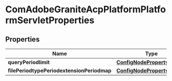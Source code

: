 
# ComAdobeGraniteAcpPlatformPlatformServletProperties

## Properties
Name | Type | Description | Notes
------------ | ------------- | ------------- | -------------
**queryPeriodlimit** | [**ConfigNodePropertyInteger**](ConfigNodePropertyInteger.md) |  |  [optional]
**filePeriodtypePeriodextensionPeriodmap** | [**ConfigNodePropertyArray**](ConfigNodePropertyArray.md) |  |  [optional]



